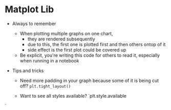 # Matplot Lib


- Always to remember
	- When plotting multiple graphs on one chart, 
		- they are rendered subsequently
		- due to this, the first one is plotted first and then others ontop of it
		- side effect is the first plot could be covered up
	- Be explicit, you're writing this code for others to read it, especially when running in a notebook



- Tips and tricks
	- Need more padding in your graph because some of it is being cut off?
		`plt.tight_layout()`


	- Want to see all styles available?
		`plt.style.available


`
